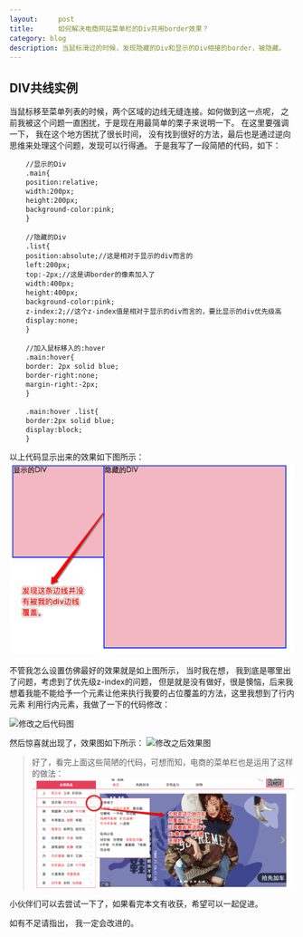 ```yaml
---
layout:     post
title:      如何解决电商网站菜单栏的Div共用border效果？
category: blog
description: 当鼠标滑过的时候，发现隐藏的Div和显示的Div相接的border，被隐藏。
---
```


## DIV共线实例

当鼠标移至菜单列表的时候，两个区域的边线无缝连接。如何做到这一点呢， 之前我被这个问题一直困扰，于是现在用最简单的栗子来说明一下。
在这里要强调一下， 我在这个地方困扰了很长时间， 没有找到很好的方法，最后也是通过逆向思维来处理这个问题，发现可以行得通。
于是我写了一段简陋的代码，如下：

		//显示的Div
		.main{
		position:relative;
		width:200px;
		height:200px;
		background-color:pink;
		}

		//隐藏的Div
		.list{
		position:absolute;//这是相对于显示的div而言的
		left:200px;
		top:-2px;//这是讲border的像素加入了
		width:400px;
		height:400px;
		background-color:pink;
		z-index:2;//这个z-index值是相对于显示的div而言的，要比显示的div优先级高
		display:none;
		}

		//加入鼠标移入的:hover
		.main:hover{
		border: 2px solid blue;
		border-right:none;
		margin-right:-2px;
		}

		.main:hover .list{
		border:2px solid blue;
		display:block;
		}

以上代码显示出来的效果如下图所示：
![效果图](/images/vvimg/共用2.png "Title")

不管我怎么设置仿佛最好的效果就是如上图所示， 当时我在想， 我到底是哪里出了问题，考虑到了优先级z-index的问题，
但是就是没有做好，很是懊恼，后来我想着我能不能给予一个元素让他来执行我要的占位覆盖的方法，这里我想到了行内元素<span>
利用行内元素，我做了一下的代码修改：

![修改之后代码图](/images/vvimg/共用3.png "Title")

然后惊喜就出现了，效果图如下所示：
![修改之后效果图](/images/vvimg/共用4.png "Title")


>好了，看完上面这些简陋的代码，可想而知，电商的菜单栏也是运用了这样的做法：
![效果图](/images/vvimg/共用1.png "Title")

小伙伴们可以去尝试一下了，如果看完本文有收获，希望可以一起促进。

如有不足请指出， 我一定会改进的。










